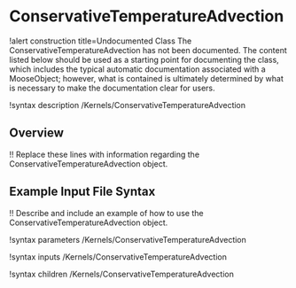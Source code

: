 # ConservativeTemperatureAdvection

!alert construction title=Undocumented Class
The ConservativeTemperatureAdvection has not been documented. The content listed below should be used as a starting point for
documenting the class, which includes the typical automatic documentation associated with a
MooseObject; however, what is contained is ultimately determined by what is necessary to make the
documentation clear for users.

!syntax description /Kernels/ConservativeTemperatureAdvection

## Overview

!! Replace these lines with information regarding the ConservativeTemperatureAdvection object.

## Example Input File Syntax

!! Describe and include an example of how to use the ConservativeTemperatureAdvection object.

!syntax parameters /Kernels/ConservativeTemperatureAdvection

!syntax inputs /Kernels/ConservativeTemperatureAdvection

!syntax children /Kernels/ConservativeTemperatureAdvection
